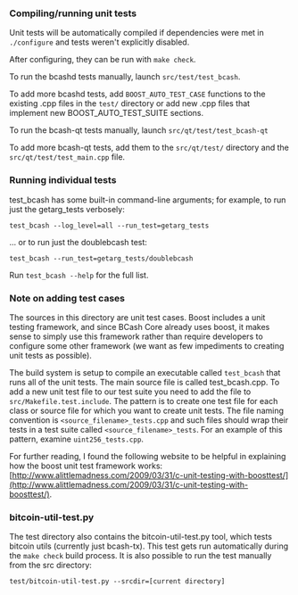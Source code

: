 ### Compiling/running unit tests

Unit tests will be automatically compiled if dependencies were met in `./configure`
and tests weren't explicitly disabled.

After configuring, they can be run with `make check`.

To run the bcashd tests manually, launch `src/test/test_bcash`.

To add more bcashd tests, add `BOOST_AUTO_TEST_CASE` functions to the existing
.cpp files in the `test/` directory or add new .cpp files that
implement new BOOST_AUTO_TEST_SUITE sections.

To run the bcash-qt tests manually, launch `src/qt/test/test_bcash-qt`

To add more bcash-qt tests, add them to the `src/qt/test/` directory and
the `src/qt/test/test_main.cpp` file.

### Running individual tests

test_bcash has some built-in command-line arguments; for
example, to run just the getarg_tests verbosely:

    test_bcash --log_level=all --run_test=getarg_tests

... or to run just the doublebcash test:

    test_bcash --run_test=getarg_tests/doublebcash

Run `test_bcash --help` for the full list.

### Note on adding test cases

The sources in this directory are unit test cases.  Boost includes a
unit testing framework, and since BCash Core already uses boost, it makes
sense to simply use this framework rather than require developers to
configure some other framework (we want as few impediments to creating
unit tests as possible).

The build system is setup to compile an executable called `test_bcash`
that runs all of the unit tests.  The main source file is called
test_bcash.cpp. To add a new unit test file to our test suite you need 
to add the file to `src/Makefile.test.include`. The pattern is to create 
one test file for each class or source file for which you want to create 
unit tests.  The file naming convention is `<source_filename>_tests.cpp` 
and such files should wrap their tests in a test suite 
called `<source_filename>_tests`. For an example of this pattern, 
examine `uint256_tests.cpp`.

For further reading, I found the following website to be helpful in
explaining how the boost unit test framework works:
[http://www.alittlemadness.com/2009/03/31/c-unit-testing-with-boosttest/](http://www.alittlemadness.com/2009/03/31/c-unit-testing-with-boosttest/).

### bitcoin-util-test.py

The test directory also contains the bitcoin-util-test.py tool, which tests bitcoin utils (currently just bcash-tx). This test gets run automatically during the `make check` build process. It is also possible to run the test manually from the src directory:

```
test/bitcoin-util-test.py --srcdir=[current directory]

```